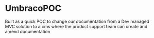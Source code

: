 # UmbracoPOC

Built as a quick POC to change our documentation from a Dev managed MVC solution to a cms where the product support team can create and amend documentation
